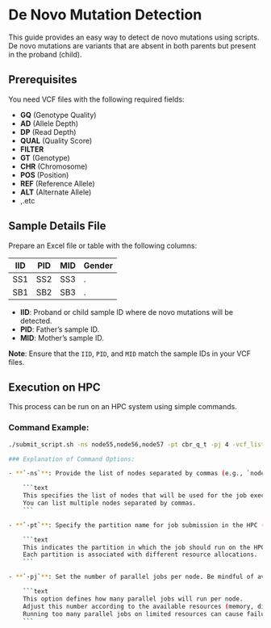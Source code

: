 # De Novo Mutation Detection  

This guide provides an easy way to detect de novo mutations using scripts. De novo mutations are variants that are absent in both parents but present in the proband (child).

## Prerequisites

You need VCF files with the following required fields:

- **GQ** (Genotype Quality)  
- **AD** (Allele Depth)  
- **DP** (Read Depth)  
- **QUAL** (Quality Score)  
- **FILTER**  
- **GT** (Genotype)  
- **CHR** (Chromosome)  
- **POS** (Position)  
- **REF** (Reference Allele)  
- **ALT** (Alternate Allele)  
- ,.etc

## Sample Details File

Prepare an Excel file or table with the following columns:

| IID   | PID   | MID   | Gender |  
|-------|-------|-------|--------|  
| SS1   | SS2   | SS3   | .      |  
| SB1   | SB2   | SB3   | .      |  

- **IID**: Proband or child sample ID where de novo mutations will be detected.  
- **PID**: Father’s sample ID.  
- **MID**: Mother’s sample ID.  

**Note**: Ensure that the `IID`, `PID`, and `MID` match the sample IDs in your VCF files.

## Execution on HPC

This process can be run on an HPC system using simple commands.

### Command Example:

```bash
./submit_script.sh -ns node55,node56,node57 -pt cbr_q_t -pj 4 -vcf_list SNVs_list.txt -ped_xl Trio_List.xlsx

### Explanation of Command Options:

- **`-ns`**: Provide the list of nodes separated by commas (e.g., `node1,node2,node3`).

    ```text
    This specifies the list of nodes that will be used for the job execution. 
    You can list multiple nodes separated by commas.
    ```

- **`-pt`**: Specify the partition name for job submission in the HPC (e.g., `cbr_q_t`).

    ```text
    This indicates the partition in which the job should run on the HPC system. 
    Each partition is associated with different resource allocations.
    ```

- **`-pj`**: Set the number of parallel jobs per node. Be mindful of available memory and storage.

    ```text
    This option defines how many parallel jobs will run per node. 
    Adjust this number according to the available resources (memory, disk space). 
    Running too many parallel jobs on limited resources can cause failures or slow performance.
    ```
